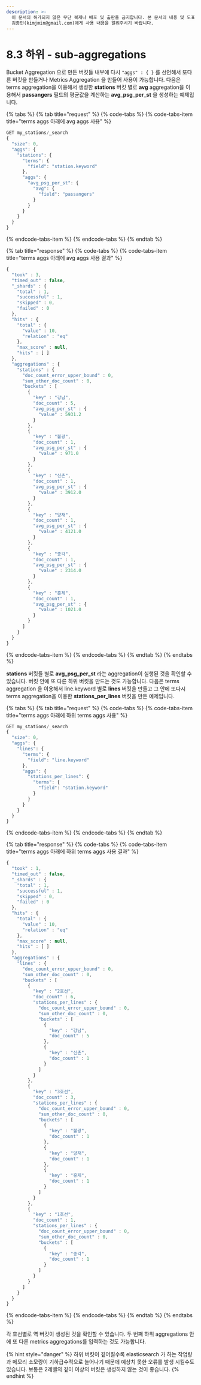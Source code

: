 ```yaml
---
description: >-
  이 문서의 허가되지 않은 무단 복제나 배포 및 출판을 금지합니다. 본 문서의 내용 및 도표 등을 인용하고자 하는 경우 출처를 명시하고
  김종민(kimjmin@gmail.com)에게 사용 내용을 알려주시기 바랍니다.
---
```


# 8.3 하위 - sub-aggregations

  Bucket Aggregation 으로 만든 버킷들 내부에 다시 `"aggs" : { }` 를 선언해서 또다른 버킷을 만들거나 Metrics Aggregation 을 만들어 사용이 가능합니다. 다음은 terms aggregation을 이용해서 생성한 **stations** 버킷 별로 **avg** aggregation을 이용해서 **passangers** 필드의 평균값을 계산하는 **avg\_psg\_per\_st** 을 생성하는 예제입니다.

{% tabs %}
{% tab title="request" %}
{% code-tabs %}
{% code-tabs-item title="terms aggs 아래에 avg aggs 사용" %}
```javascript
GET my_stations/_search
{
  "size": 0,
  "aggs": {
    "stations": {
      "terms": {
        "field": "station.keyword"
      },
      "aggs": {
        "avg_psg_per_st": {
          "avg": {
            "field": "passangers"
          }
        }
      }
    }
  }
}
```
{% endcode-tabs-item %}
{% endcode-tabs %}
{% endtab %}

{% tab title="response" %}
{% code-tabs %}
{% code-tabs-item title="terms aggs 아래에 avg aggs 사용 결과" %}
```javascript
{
  "took" : 3,
  "timed_out" : false,
  "_shards" : {
    "total" : 1,
    "successful" : 1,
    "skipped" : 0,
    "failed" : 0
  },
  "hits" : {
    "total" : {
      "value" : 10,
      "relation" : "eq"
    },
    "max_score" : null,
    "hits" : [ ]
  },
  "aggregations" : {
    "stations" : {
      "doc_count_error_upper_bound" : 0,
      "sum_other_doc_count" : 0,
      "buckets" : [
        {
          "key" : "강남",
          "doc_count" : 5,
          "avg_psg_per_st" : {
            "value" : 5931.2
          }
        },
        {
          "key" : "불광",
          "doc_count" : 1,
          "avg_psg_per_st" : {
            "value" : 971.0
          }
        },
        {
          "key" : "신촌",
          "doc_count" : 1,
          "avg_psg_per_st" : {
            "value" : 3912.0
          }
        },
        {
          "key" : "양재",
          "doc_count" : 1,
          "avg_psg_per_st" : {
            "value" : 4121.0
          }
        },
        {
          "key" : "종각",
          "doc_count" : 1,
          "avg_psg_per_st" : {
            "value" : 2314.0
          }
        },
        {
          "key" : "홍제",
          "doc_count" : 1,
          "avg_psg_per_st" : {
            "value" : 1021.0
          }
        }
      ]
    }
  }
}
```
{% endcode-tabs-item %}
{% endcode-tabs %}
{% endtab %}
{% endtabs %}

  **stations** 버킷들 별로 **avg\_psg\_per\_st** 라는 aggregation이 실행된 것을 확인할 수 있습니다. 버킷 안에 또 다른 하위 버킷을 만드는 것도 가능합니다. 다음은 terms aggregation 을 이용해서 line.keyword 별로 **lines** 버킷을 만들고 그 안에 또다시 terms aggregation을 이용한 **stations\_per\_lines** 버킷을 만든 예제입니다.

{% tabs %}
{% tab title="request" %}
{% code-tabs %}
{% code-tabs-item title="terms aggs 아래에 하위 terms aggs 사용" %}
```javascript
GET my_stations/_search
{
  "size": 0,
  "aggs": {
    "lines": {
      "terms": {
        "field": "line.keyword"
      },
      "aggs": {
        "stations_per_lines": {
          "terms": {
            "field": "station.keyword"
          }
        }
      }
    }
  }
}
```
{% endcode-tabs-item %}
{% endcode-tabs %}
{% endtab %}

{% tab title="response" %}
{% code-tabs %}
{% code-tabs-item title="terms aggs 아래에 하위 terms aggs 사용 결과" %}
```javascript
{
  "took" : 1,
  "timed_out" : false,
  "_shards" : {
    "total" : 1,
    "successful" : 1,
    "skipped" : 0,
    "failed" : 0
  },
  "hits" : {
    "total" : {
      "value" : 10,
      "relation" : "eq"
    },
    "max_score" : null,
    "hits" : [ ]
  },
  "aggregations" : {
    "lines" : {
      "doc_count_error_upper_bound" : 0,
      "sum_other_doc_count" : 0,
      "buckets" : [
        {
          "key" : "2호선",
          "doc_count" : 6,
          "stations_per_lines" : {
            "doc_count_error_upper_bound" : 0,
            "sum_other_doc_count" : 0,
            "buckets" : [
              {
                "key" : "강남",
                "doc_count" : 5
              },
              {
                "key" : "신촌",
                "doc_count" : 1
              }
            ]
          }
        },
        {
          "key" : "3호선",
          "doc_count" : 3,
          "stations_per_lines" : {
            "doc_count_error_upper_bound" : 0,
            "sum_other_doc_count" : 0,
            "buckets" : [
              {
                "key" : "불광",
                "doc_count" : 1
              },
              {
                "key" : "양재",
                "doc_count" : 1
              },
              {
                "key" : "홍제",
                "doc_count" : 1
              }
            ]
          }
        },
        {
          "key" : "1호선",
          "doc_count" : 1,
          "stations_per_lines" : {
            "doc_count_error_upper_bound" : 0,
            "sum_other_doc_count" : 0,
            "buckets" : [
              {
                "key" : "종각",
                "doc_count" : 1
              }
            ]
          }
        }
      ]
    }
  }
}
```
{% endcode-tabs-item %}
{% endcode-tabs %}
{% endtab %}
{% endtabs %}

  각 호선별로 역 버킷이 생성된 것을 확인할 수 있습니다. 두 번째 하위 aggregations 안에 또 다른 metrics aggregations를 입력하는 것도 가능합니다.

{% hint style="danger" %}
하위 버킷이 깊어질수록 elasticsearch 가 하는 작업량과 메모리 소모량이 기하급수적으로 늘어나기 때문에 예상치 못한 오류를 발생 시킬수도 있습니다. 보통은 2레벨의 깊이 이상의 버킷은 생성하지 않는 것이 좋습니다.
{% endhint %}

